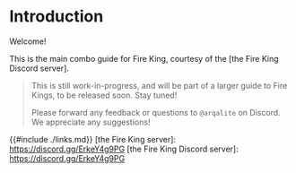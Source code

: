 # Introduction

Welcome!

This is the main combo guide for Fire King, courtesy of the [the Fire King Discord server].

> This is still work-in-progress, and will be part of a larger guide to Fire Kings, to be released soon. Stay tuned!
>
> Please forward any feedback or questions to `@arqalite` on Discord. We appreciate any suggestions!

{{#include ./links.md}}
[the Fire King server]: https://discord.gg/ErkeY4g9PG
[the Fire King Discord server]: https://discord.gg/ErkeY4g9PG

